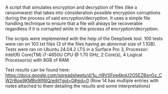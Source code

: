 A script that simulates encryption and decryption of files (like a ransomware) that takes into consideration possible encryption corruptions during the process of said encryption/decryption. 
It uses a simple file handling technique to ensure that a file will always be recoverable regardless if it is corrupted while in the process of encryption/decryption.

The scripts were implemented with the help of the DeepSeek tool.
100 tests were ran on 103 txt files (3 of the files having an abnormal size of 1.1GB).
Tests were ran on Ubuntu 24.04.2 LTS in a Surface Pro 3, Processor: Intel(R) Core(TM) i7-4650U CPU @ 1.70 GHz, 2 Core(s), 4 Logical Processor(s) with 8GB of RAM

Test results can be found here: https://docs.google.com/spreadsheets/d/1u_rt9VSFpe4kgU2O5EZBsnGz_CW2rBop9KMBn9If6IQ/edit?gid=0#gid=0
(Row 14 has multiple entries with notes attached to them detailing the results and some interpretations)
